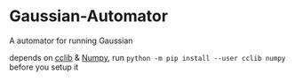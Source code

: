 # Gaussian-Automator
A automator for running Gaussian 

depends on [cclib](https://cclib.github.io/) & [Numpy](http://www.numpy.org/), run
`python -m pip install --user cclib numpy`
before you setup it
